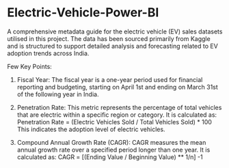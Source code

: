 # Electric-Vehicle-Power-BI
A comprehensive metadata guide for the electric vehicle (EV) sales datasets utilised in this project. The data has been sourced primarily from Kaggle and is structured to support detailed analysis and forecasting related to EV adoption trends across India.

Few Key Points:

1. Fiscal Year: The fiscal year is a one-year period used for financial reporting and
budgeting, starting on April 1st and ending on March 31st of the following year in India.

2. Penetration Rate: This metric represents the percentage of total vehicles that are
electric within a specific region or category. It is calculated as:
  Penetration Rate = (Electric Vehicles Sold / Total Vehicles Sold) * 100
This indicates the adoption level of electric vehicles.

3. Compound Annual Growth Rate (CAGR): CAGR measures the mean annual growth
rate over a specified period longer than one year. It is calculated as:
CAGR = [(Ending Value / Beginning Value) ** 1/n] -1
